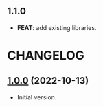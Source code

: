 ## 1.1.0

 - **FEAT**: add existing libraries.

# CHANGELOG

## [1.0.0](https://github.com/tyrcord/tsub/releases/tag/1.0.0) (2022-10-13)

- Initial version.
